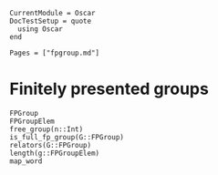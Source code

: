 ```@meta
CurrentModule = Oscar
DocTestSetup = quote
  using Oscar
end
```

```@contents
Pages = ["fpgroup.md"]
```

# Finitely presented groups

```@docs
FPGroup
FPGroupElem
free_group(n::Int)
is_full_fp_group(G::FPGroup)
relators(G::FPGroup)
length(g::FPGroupElem)
map_word
```
